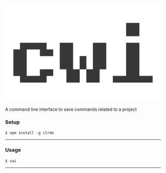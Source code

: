 <img src="https://github.com/matheusloures/cwi/blob/master/icon_cwi.png" title="cwi icon - Coloringa" alt="cwi icon">

A command line interface to save commands related to a project


### Setup


```shell
$ npm install -g clrdo
```

---

### Usage


```shell
$ cwi
```

---
